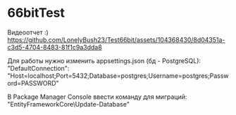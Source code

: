 # 66bitTest

Видеоотчет :)
https://github.com/LonelyBush23/Test66bit/assets/104368430/8d04351a-c3d5-4704-8483-81f1c9a3dda8

Для работы нужно изменить appsettings.json (бд - PostgreSQL):
"DefaultConnection": "Host=localhost;Port=5432;Database=postgres;Username=postgres;Password=PASSWORD"

В Package Manager Console ввести команду для миграций:
"EntityFrameworkCore\Update-Database"
